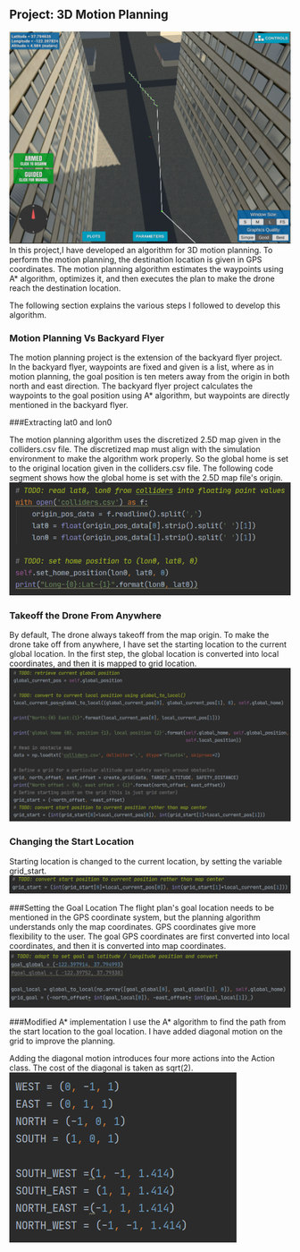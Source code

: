 ## Project: 3D Motion Planning
![Quad Image](./images/image1.png)
In this project,I have developed an algorithm for 3D motion planning. To perform the motion planning, the destination location is given in GPS coordinates. The motion planning algorithm estimates the waypoints using A* algorithm, optimizes it, and then executes the plan to make the drone reach the destination location.

The following section explains the various steps I followed to develop this algorithm.


### Motion Planning Vs Backyard Flyer
The motion planning project is the extension of the backyard flyer project. In the backyard flyer, waypoints are fixed and given is a list, where as in motion planning, the goal position is ten meters away from the origin in both north and east direction. The backyard flyer project calculates the waypoints to the goal position using A* algorithm, but waypoints are directly mentioned in the backyard flyer.

###Extracting lat0 and lon0

The motion planning algorithm uses the discretized 2.5D map given in the colliders.csv file. The discretized map must align with the simulation environment to make the algorithm work properly. So the global home is set to the original location given in the colliders.csv file.
The following code segment shows how the global home is set with the 2.5D map file's origin. 
![Setting the origin](./images/image2.png)

### Takeoff the Drone From Anywhere
By default, The drone always takeoff from the map origin. To make the drone take off from anywhere, I have set the starting location to the current global location. In the first step, the global location is converted into local coordinates, and then it is mapped to grid location. 
![Setting the start location](./images/image3.png)

### Changing the Start Location
Starting location is changed to the current location, by setting the variable grid_start.
![Setting the start location](./images/image4.png)

###Setting the Goal Location
The flight plan's goal location needs to be mentioned in the GPS coordinate system, but the planning algorithm understands only the map coordinates. GPS coordinates give more flexibility to the user. The goal GPS coordinates are first converted into local coordinates, and then it is converted into map coordinates.
![Setting the start location](./images/image5.png)

###Modified A* implementation
I use the A* algorithm to find the path from the start location to the goal location. I have added diagonal motion on the grid to improve the planning. 

Adding the diagonal motion introduces four more actions into the Action class. The cost of the diagonal is taken as sqrt(2).
 ![Setting the start location](./images/image6.png)
 